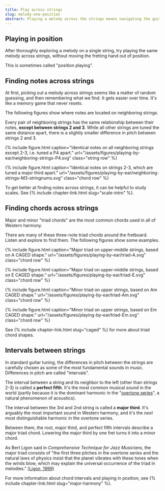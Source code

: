 ```yaml
---
title: Play across strings 
slug: melody-one-position
abstract: Playing a melody across the strings means navigating the guitar's tuning. 
---
```


## Playing in position

After thoroughly exploring a melody on a single string,
try playing the same melody across strings,
without moving the fretting hand out of position.

This is sometimes called "position playing".

## Finding notes across strings

At first,
picking out a melody across strings seems like a matter of random guessing,
and then remembering what we find.
It gets easier over time.
It's like a memory game that never resets.

The following figures show where notes are located on neighboring strings.

Every pair of neighboring strings has the same relationship between their notes,
**except between strings 2 and 3**.
While all other strings are tuned the same distance apart,
there is a slightly smaller difference in pitch between strings 2 and 3.

{% include figure.html
    caption="Identical notes on all neighboring strings except 2-3, i.e. tuned a P4 apart."
    url="/assets/figures/playing-by-ear/neighboring-strings-P4.svg"
    class="string row"
%}

{% include figure.html
    caption="Identical notes on strings 2-3, which are tuned a major third apart."
    url="/assets/figures/playing-by-ear/neighboring-strings-M3-stringnums.svg"
    class="chord row"
%}

To get better at finding notes across strings,
it can be helpful to study scales.
See {% include chapter-link.html slug="scale-intro" %}.

## Finding chords across strings

Major and minor "triad chords" are the most common chords used in all of Western harmony.

There are many of these three-note triad chords around the fretboard.
Listen and explore to find them.
The following figures show some examples.

{% include figure.html
    caption="Major triad on upper-middle strings, based on A CAGED shape."
    url="/assets/figures/playing-by-ear/triad-A.svg"
    class="chord row"
%}

{% include figure.html
    caption="Major triad on upper-middle strings, based on E CAGED shape."
    url="/assets/figures/playing-by-ear/triad-E.svg"
    class="chord row"
%}

{% include figure.html
    caption="Minor triad on upper strings, based on Am CAGED shape."
    url="/assets/figures/playing-by-ear/triad-Am.svg"
    class="chord row"
%}

{% include figure.html
    caption="Minor triad on upper strings, based on Em CAGED shape."
    url="/assets/figures/playing-by-ear/triad-Em.svg"
    class="chord row"
%}

See {% include chapter-link.html slug="caged" %} for more about triad chord shapes.

## Intervals between strings

In standard guitar tuning,
the differences in pitch between the strings are carefully chosen as some of the most fundamental sounds in music. 
Differences in pitch are called "intervals".

The interval between a string and its neighbor to the left (other than strings 2-3) is called a **perfect fifth**.
It's the most common musical sound in the world 
(partly because it is the dominant harmonic in the "[overtone series](glossary.html#overtone-series)",
a natural phenomenon of acoustics).

The interval between the 3rd and 2nd string is called a **major third**.
It's arguably the most important sound in Western harmony,
and it's the *next* most distinguishable harmonic in the overtone series.

Between them,
the root, major third, 
and perfect fifth intervals describe a major triad chord.
Lowering the major third by one fret turns it into a minor chord.

As Bert Ligon said in *Comprehensive Technique for Jazz Musicians*, 
the major triad consists of "the first three pitches in the overtone series 
and the natural laws of physics insist that the planet vibrates with these tones when the winds blow, 
which may explain the universal occurrence of the triad in melodies."
[(Ligon, 1999)](references.html#ligon-1999)

For more information about chord intervals and playing in position,
see {% include chapter-link.html slug="major-harmony" %}.
